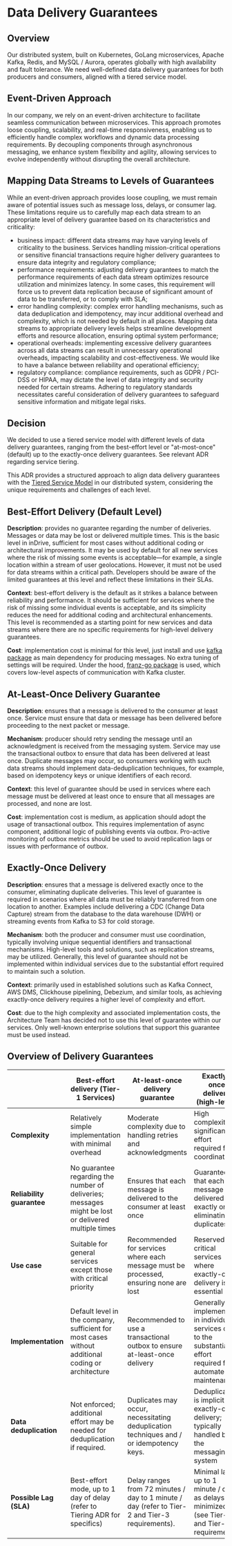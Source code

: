 # Data Delivery Guarantees


## Overview

Our distributed system, built on Kubernetes, GoLang microservices, Apache Kafka, Redis, and MySQL / Aurora, operates globally with high availability and fault tolerance. We need well-defined data delivery guarantees for both producers and consumers, aligned with a tiered service model.


## Event-Driven Approach

In our company, we rely on an event-driven architecture to facilitate seamless communication between microservices. This approach promotes loose coupling, scalability, and real-time responsiveness, enabling us to efficiently handle complex workflows and dynamic data processing requirements. By decoupling components through asynchronous messaging, we enhance system flexibility and agility, allowing services to evolve independently without disrupting the overall architecture.


## Mapping Data Streams to Levels of Guarantees

While an event-driven approach provides loose coupling, we must remain aware of potential issues such as message loss, delays, or consumer lag. These limitations require us to carefully map each data stream to an appropriate level of delivery guarantee based on its characteristics and criticality:

* business impact: different data streams may have varying levels of criticality to the business. Services handling
  mission-critical operations or sensitive financial transactions require higher delivery guarantees to ensure data integrity and regulatory compliance;
* performance requirements: adjusting delivery guarantees to match the performance requirements of each data stream
  optimizes resource utilization and minimizes latency. In some cases, this requirement will force us to prevent
  data replication because of significant amount of data to be transferred, or to comply with SLA;
* error handling complexity: complex error handling mechanisms, such as data deduplication and idempotency, may incur additional overhead and complexity, which is not needed by default in all places. Mapping data streams to appropriate
  delivery levels helps streamline development efforts and resource allocation, ensuring optimal system performance;
* operational overheads: implementing excessive delivery guarantees across all data streams can result in unnecessary
  operational overheads, impacting scalability and cost-effectiveness. We would like to have a balance between
  reliability and operational efficiency;
* regulatory compliance: compliance requirements, such as GDPR / PCI-DSS or HIPAA, may dictate the level of data integrity
  and security needed for certain streams. Adhering to regulatory standards necessitates careful consideration of
  delivery guarantees to safeguard sensitive information and mitigate legal risks.


## Decision

We decided to use a tiered service model with different levels of data delivery guarantees, ranging from the best-effort
level or "at-most-once" (default) up to the exactly-once delivery guarantees. See relevant ADR regarding service tiering.

This ADR provides a structured approach to align data delivery guarantees with the [Tiered Service Model](./service-tiering.md) in our distributed system, considering the unique requirements and challenges of each level.


## Best-Effort Delivery (Default Level)

**Description**: provides no guarantee regarding the number of deliveries. Messages or data may be lost or delivered multiple times. This is the basic level in inDrive, sufficient for most cases without additional coding or architectural improvements. It may be used by default for all new services where the risk of missing some events is acceptable—for example, a single location within a stream of user geolocations. However, it must not be used for data streams within a critical path. Developers should be aware of the limited guarantees at this level and reflect these limitations in their SLAs.

**Context**: best-effort delivery is the default as it strikes a balance between reliability and performance. It should be sufficient for services where the risk of missing some individual events is acceptable, and its simplicity reduces the need for additional coding and architectural enhancements. This level is recommended as a starting point for new services and data streams where there are no specific requirements for high-level delivery guarantees.

**Cost**: implementation cost is minimal for this level, just install and use [kafka package](https://github.com/inDriver/lib-go/tree/main/v2/kafka) as main dependency for producing messages. No extra tuning of settings will be required. Under the hood, [franz-go package](https://github.com/twmb/franz-go) is used, which covers low-level aspects of communication with Kafka cluster.


## At-Least-Once Delivery Guarantee

**Description**: ensures that a message is delivered to the consumer at least once. Service must ensure that data or
message has been delivered before proceeding to the next packet or message.

**Mechanism**: producer should retry sending the message until an acknowledgment is received from the messaging system.
Service may use the transactional outbox to ensure that data has been delivered at least once. Duplicate messages may occur, so consumers working with such data streams should implement data-deduplication techniques, for example, based on idempotency keys or unique identifiers of
each record.

**Context**: this level of guarantee should be used in services where each message must be delivered at least once to
ensure that all messages are processed, and none are lost.

**Cost**: implementation cost is medium, as application should adopt the usage of transactional outbox. This requires
implementation of async component, additional logic of publishing events via outbox. Pro-active monitoring of outbox
metrics should be used to avoid replication lags or issues with performance of outbox.


## Exactly-Once Delivery

**Description**: ensures that a message is delivered exactly once to the consumer, eliminating duplicate deliveries. This level of guarantee is required in scenarios where all data must be reliably transferred from one location to another. Examples include delivering a CDC (Change Data Capture) stream from the database to the data warehouse (DWH) or streaming events from Kafka to S3 for cold storage.

**Mechanism**: both the producer and consumer must use coordination, typically involving unique sequential identifiers and transactional mechanisms. High-level tools and solutions, such as replication streams, may be utilized. Generally, this level of guarantee should not be implemented within individual services due to the substantial effort required to maintain such a solution.

**Context**: primarily used in established solutions such as Kafka Connect, AWS DMS, Clickhouse pipelining, Debezium, and similar tools, as achieving exactly-once delivery requires a higher level of complexity and effort.

**Cost**: due to the high complexity and associated implementation costs, the Architecture Team has decided not to use this level of guarantee within our services. Only well-known enterprise solutions that support this guarantee must be used instead.


## Overview of Delivery Guarantees

|                           | Best-effort delivery (Tier-1 Services)                                                              | At-least-once delivery guarantee                                                                | Exactly-once delivery (high-level)                                                                                |
|---------------------------|-----------------------------------------------------------------------------------------------------|-------------------------------------------------------------------------------------------------|-------------------------------------------------------------------------------------------------------------------|
| **Complexity**            | Relatively simple implementation with minimal overhead                                              | Moderate complexity due to handling retries and acknowledgments                                 | High complexity; significant effort required for coordination                                                     |
| **Reliability guarantee** | No guarantee regarding the number of deliveries; messages might be lost or delivered multiple times | Ensures that each message is delivered to the consumer at least once                            | Guarantees that each message is delivered exactly once, eliminating duplicates                                    |
| **Use case**              | Suitable for general services except those with critical priority                                   | Recommended for services where each message must be processed, ensuring none are lost           | Reserved for critical services where exactly-once delivery is essential                                           |
| **Implementation**        | Default level in the company, sufficient for most cases without additional coding or architecture   | Recommended to use a transactional outbox to ensure at-least-once delivery                      | Generally not implemented in individual services due to the substantial effort required for automated maintenance |
| **Data deduplication**    | Not enforced; additional effort may be needed for deduplication if required.                        | Duplicates may occur, necessitating deduplication techniques and / or idempotency keys.         | Deduplication is implicit in exactly-once delivery; typically handled by the messaging system                     |
| **Possible Lag (SLA)**    | Best-effort mode, up to 1 day of delay (refer to Tiering ADR for specifics)                         | Delay ranges from 72 minutes / day to 1 minute / day (refer to Tier-2 and Tier-3 requirements). | Minimal lag, up to 1 minute / day, as delays are minimized (see Tier-3 and Tier-4 requirements)                   |

